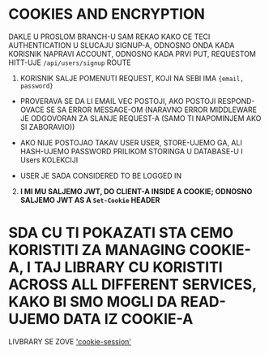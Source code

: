 # COOKIES AND ENCRYPTION

DAKLE U PROSLOM BRANCH-U SAM REKAO KAKO CE TECI AUTHENTICATION U SLUCAJU SIGNUP-A, ODNOSNO ONDA KADA KORISNIK NAPRAVI ACCOUNT, ODNOSNO KADA PRVI PUT, REQUESTOM HITT-UJE `/api/users/signup` ROUTE

1. KORISNIK SALJE POMENUTI REQUEST, KOJI NA SEBI IMA `{email, password}`

- PROVERAVA SE DA LI EMAIL VEC POSTOJI, AKO POSTOJI RESPOND-OVACE SE SA ERROR MESSAGE-OM (NARAVNO ERROR MIDDLEWARE JE ODGOVORAN ZA SLANJE REQUEST-A (SAMO TI NAPOMINJEM AKO SI ZABORAVIO))

- AKO NIJE POSTOJAO TAKAV USER USER, STORE-UJEMO GA, ALI HASH-UJEMO PASSWORD PRILIKOM STORINGA U DATABASE-U I Users KOLEKCIJI 

- USER JE SADA CONSIDERED TO BE LOGGED IN

2. **I MI MU SALJEMO JWT, DO CLIENT-A INSIDE A COOKIE; ODNOSNO SALJEMO JWT AS A `Set-Cookie` HEADER**

# SDA CU TI POKAZATI STA CEMO KORISTITI ZA MANAGING COOKIE-A, I TAJ LIBRARY CU KORISTITI ACROSS ALL DIFFERENT SERVICES, KAKO BI SMO MOGLI DA READ-UJEMO DATA IZ COOKIE-A

LIVBRARY SE ZOVE ['cookie-session'](https://www.npmjs.com/package/cookie-session)
